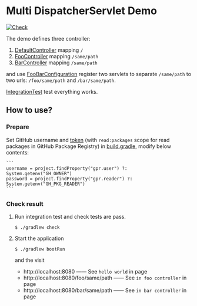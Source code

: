Multi DispatcherServlet Demo
============================

[![Check](https://github.com/AlphaHinex/multi-dispatcher/workflows/Check/badge.svg)](https://github.com/AlphaHinex/multi-dispatcher/actions?query=workflow%3ACheck)

The demo defines three controller:

1. [DefaultController](./modules/app/src/main/java/alpha/hinex/demo/app/DefaultController.java) mapping `/`
1. [FooController](./modules/foo/src/main/java/alpha/hinex/demo/foo/controller/FooController.java) mapping `/same/path`
1. [BarController](./modules/bar/src/main/java/alpha/hinex/demo/bar/BarController.java) mapping `/same/path`

and use [FooBarConfiguration](./modules/app/src/main/java/alpha/hinex/demo/app/FooBarConfiguration.java) register two servlets 
to separate `/same/path` to two urls: `/foo/same/path` and `/bar/same/path`.

[IntegrationTest](./modules/app/src/test/groovy/alpha/hinex/demo/app/IntegrationTest.groovy) test everything works.

How to use?
-----------

### Prepare

Set GitHub username and [token](https://github.com/settings/tokens) (with `read:packages` scope for read packages in GitHub Package Registry) in [build.gradle](./build.gradle), modify below contents:

    ```
    username = project.findProperty("gpr.user") ?: System.getenv("GH_OWNER")
    password = project.findProperty("gpr.reader") ?: System.getenv("GH_PKG_READER")
    ```

### Check result

1. Run integration test and check tests are pass.

    ```
    $ ./gradlew check
    ```

1. Start the application

    ```
    $ ./gradlew bootRun
    ```
   
   and the visit
   
   * http://localhost:8080 —— See `hello world` in page
   * http://localhost:8080/foo/same/path —— See `in foo controller` in page
   * http://localhost:8080/bar/same/path —— See `in bar controller` in page